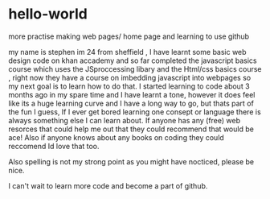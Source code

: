 # hello-world
more practise making web pages/ home page and learning to use github

my name is stephen im 24 from sheffield , I have learnt some basic web design code on khan accademy and so far completed the javascript basics course which uses the JSproccessing libary and the Html/css basics course , right now they have a course on imbedding javascript into webpages so my next goal is to learn how to do that. I started learning to code about 3 months ago in my spare time and I have learnt a tone, however it does feel like its a huge learning curve and I have a long way to go, but thats part of the fun I guess, If I ever get bored learning one consept or language there is always something else I can learn about. If anyone has any (free) web resorces that could help me out that they could recommend that would be ace! Also if anyone knows about any books on coding they could reccomend Id love that too. 

Also spelling is not my strong point as you might have nocticed, please be nice. 

I can't wait to learn more code and become a part of github.
